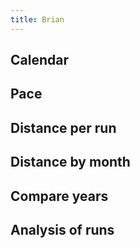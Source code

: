 ```yaml
---
title: Brian
---
```


## Calendar
<div id="single-calendar"></div>

## Pace
<div id="single-time-pace"></div>

## Distance per run
<div id="single-time-distance"></div>

## Distance by month
<div id="single-distance-by-month"></div>
<div id="single-distance-by-year-month"></div>

## Compare years
<div id="single-cumulative-year"></div>

## Analysis of runs
<div id="single-crossfilter"></div>

<script src="https://cdn.jsdelivr.net/npm/vega@5.12.1"></script>
<script src="https://cdn.jsdelivr.net/npm/vega-lite@4.13.1"></script>
<script src="https://cdn.jsdelivr.net/npm/vega-embed@6.8.0"></script>
<script src="plots.js"></script>

<script type="text/javascript">
  load_plot("single-calendar", "Brian");
  load_plot("single-time-pace", "Brian");
  load_plot("single-time-distance", "Brian");
  load_plot("single-distance-by-month", "Brian");
  load_plot("single-distance-by-year-month", "Brian");
  load_plot("single-cumulative-year", "Brian");
  load_plot("single-crossfilter", "Brian");
</script>
